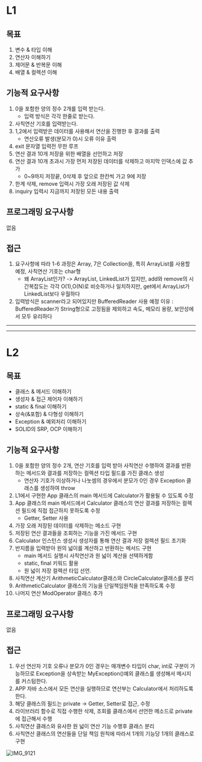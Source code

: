# L1
## 목표
1. 변수 & 타입 이해
2. 연산자 이해하기
3. 제어문 & 반복문 이해
4. 배열 & 컬렉션 이해

## 기능적 요구사항
1. 0을 포함한 양의 정수 2개를 입력 받는다.
    - 입력 방식은 각각 한줄로 받는다.
2. 사칙연산 기호를 입력받는다.
3. 1,2에서 입력받은 데이터를 사용해서 연산을 진행한 후 결과를 출력
    - 연산오류 발생(분모가 0)시 오류 이유 출력
4. exit 문자열 입력전 무한 루프
5. 연산 결과 10개 저장을 위한 배열을 선언하고 저장
6. 연산 결과 10개 초과시 가장 먼저 저장된 데이터를 삭제하고 마지막 인덱스에 값 추가
    - 0~9까지 저장끝, 0삭제 후 앞으로 한칸씩 가고 9에 저장
7. 한계 삭제, remove 입력시 가장 오래 저장된 값 삭제
8. inquiry 입력시 지금까지 저장된 모든 내용 출력

## 프로그래밍 요구사항
없음

## 접근
1. 요구사항에 따라 1-6 과정은 Array, 7은 Collection을, 특히 ArrayList를 사용할 예정, 사칙연산 기호는 char형
    - 왜 ArrayList인가? -> ArrayList, LinkedList가 있지만, add와 remove의 시간복잡도는 각각 O(1),O(N)로 비슷하거나 일치하지만, get에서 ArrayList가 LinkedList보다 우월하다
2. 입력방식은 scanner라고 되어있지만 BufferedReader 사용 예정
   이유 : BufferedReader가 String형으로 고정됨을 제외하고 속도, 메모리 용량, 보안성에서 모두 유리하다
---
---

# L2
## 목표
- 클래스 & 메서드 이해하기
- 생성자 & 접근 제어자 이해하기
- static & final 이해하기
- 상속(&포함) & 다형성 이해하기
- Exception & 예외처리 이해하기
- SOLID의 SRP, OCP 이해하기

## 기능적 요구사항
1. 0을 포함한 양의 정수 2개, 연산 기호를 입력 받아 사칙연산 수행하여 결과를 반환하는 메서드와 결과를 저장하는 컬렉션 타입 필드를 가진 클래스 생성
   - 연산자 기호가 이상하거나 나눗셈의 경우에서 분모가 0인 경우 Exception 클래스를 생성하여 throw
2. L1에서 구현한 App 클래스의 main 메서드에 Calculator가 활용될 수 있도록 수정
3. App 클래스의 main 메서드에서 Calculator 클래스의 연산 결과를 저장하는 컬렉션 필드에 직접 접근하지 못하도록 수정
   - Getter, Setter 사용
4. 가장 오래 저장된 데이터를 삭제하는 메소드 구현
5. 저장된 연산 결과들을 조회하는 기능을 가진 메서드 구현
6. Calculator 인스턴스 생성시 생성자를 통해 연산 결과 저장 컬렉션 필드 초기화
7. 반지름을 입력받아 원의 넓이를 계산하고 반환하는 메서드 구현
   - main 메서드 실행시 사칙연산과 원 넓이 계산을 선택하게함
   - static, final 키워드 활용
   - 원 넓이 저장 컬렉션 타입 선언.
8. 사칙연산 계산기 ArithmeticCalculator클래스와 CircleCalculator클래스를 분리
9. ArithmeticCalculator 클래스의 기능을 단일책임원칙을 만족하도록 수정
10. 나머지 연산 ModOperator 클래스 추가
## 프로그래밍 요구사항
없음

## 접근
1. 우선 연산자 기호 오류나 분모가 0인 경우는 매개변수 타입이 char, int로 구분이 가능하므로 Exception을 상속받는 MyException()예외 클래스를 생성해서 메시지를 커스텀한다.
2. APP 자바 소스에서 모든 연산을 실행하므로 연산부는 Calculator에서 처리하도록 한다.
3. 해당 클래스의 필드는 private -> Getter, Setter로 접근, 수정
4. 라이브러리 함수로 직접 수행한 삭제, 조회를 클래스에서 선언한 메소드로 private에 접근해서 수행
5. 사칙연산 클래스와 유사한 원 넓이 연산 기능 수행후 클래스 분리
6. 사칙연산 클래스의 연산들을 단일 책임 원칙에 따라서 1개의 기능당 1개의 클래스로 구현

![IMG_9121](https://github.com/user-attachments/assets/7fc006ce-3ec9-48cf-8f62-8b19caf4d800)

